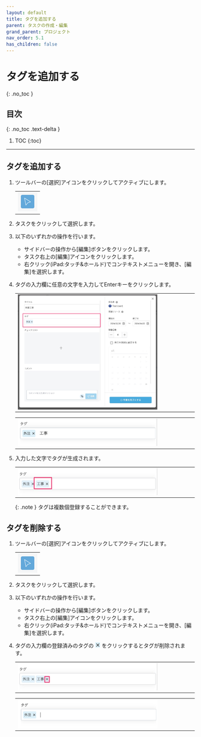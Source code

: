 ```yaml
---
layout: default
title: タグを追加する
parent: タスクの作成・編集
grand_parent: プロジェクト
nav_order: 5.1
has_children: false
---
```


# タグを追加する
{: .no_toc }

## 目次
{: .no_toc .text-delta }

1. TOC
{:toc}

---

## タグを追加する

1. ツールバーの[選択]アイコンをクリックしてアクティブにします。

   <table><tr><td>
   <img src="/assets/images/activetool-selection.png" width="52px">
   </td></tr></table>
 
2. タスクをクリックして選択します。
3. 以下のいずれかの操作を行います。
    - サイドバーの操作から[編集]ボタンをクリックします。
    - タスク右上の[編集]アイコンをクリックします。
    - 右クリック(iPad:タッチ&ホールド)でコンテキストメニューを開き、[編集]を選択します。

4. タグの入力欄に任意の文字を入力してEnterキーをクリックします。

   <table><tr><td>
   <img src="/assets/images/projects/task/create-tag/1.png" width="80%">
   </td></tr></table>

   <table><tr><td>
   <img src="/assets/images/projects/task/create-tag/2.png" width="80%">
   </td></tr></table>

5. 入力した文字でタグが生成されます。

   <table><tr><td>
   <img src="/assets/images/projects/task/create-tag/3.png" width="80%">
   </td></tr></table>

   {: .note }
   タグは複数個登録することができます。

## タグを削除する

1. ツールバーの[選択]アイコンをクリックしてアクティブにします。

   <table><tr><td>
   <img src="/assets/images/activetool-selection.png" width="52px">
   </td></tr></table>

2. タスクをクリックして選択します。
3. 以下のいずれかの操作を行います。
    - サイドバーの操作から[編集]ボタンをクリックします。
    - タスク右上の[編集]アイコンをクリックします。
    - 右クリック(iPad:タッチ&ホールド)でコンテキストメニューを開き、[編集]を選択します。

4. タグの入力欄の登録済みのタグの<img src="/assets/images/projects/task/create-tag/4.png" style="height:14px; margin: 0px 4px;">をクリックするとタグが削除されます。

   <table><tr><td>
      <img src="/assets/images/projects/task/create-tag/5.png" width="80%">
   </td></tr></table>

   <table><tr><td>
   <img src="/assets/images/projects/task/create-tag/6.png" width="80%">
   </td></tr></table>